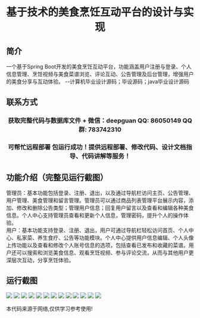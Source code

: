 <p><h1 align="center">基于技术的美食烹饪互动平台的设计与实现</h1></p>

## 简介
一个基于Spring Boot开发的美食烹饪互动平台，功能涵盖用户注册与登录、个人信息管理、烹饪视频与美食菜谱浏览、评论互动、公告管理及后台管理，增强用户的美食分享与互动体验。    --计算机毕业设计源码；毕设源码；java毕业设计源码


## 联系方式
<p><h3 align="center">获取完整代码与数据库文件 + 微信：deepguan QQ: 86050149 QQ群: 783742310</h3></p>
<p><h3 align="center">可帮忙远程部署 包运行成功！提供远程部署、修改代码、设计文档指导、代码讲解等服务！</h3></p>

## 功能介绍（完整见运行截图）
管理员：基本功能包括登录、注册、退出，以及通过导航栏访问主页、公告管理、用户管理、美食管理和留言管理。管理员可以通过商品列表管理平台展示内容，添加、修改和删除公告类型；管理用户信息；回复用户留言以及查看和编辑各种美食信息。个人中心支持管理员查看和更新个人信息，管理密码，提升个人的操作体验。  
用户：基本功能支持登录、注册、退出，用户可通过导航栏轻松访问首页、个人中心、私家菜、养生食疗、公告等功能模块。个人中心提供用户信息编辑、个人头像上传功能以及查看和修改个人账号信息的选项，包括查看已发布和收藏的菜谱。用户还可以搜索和浏览美食信息、观看烹饪视频、参与评论交流，从而与其他用户更深层次互动，分享烹饪体验。


## 运行截图
![](https://bs-1329754181.cos.ap-shanghai.myqcloud.com/spring/FoodCookingInteractivePlatform-/img/001.jpg)
![](https://bs-1329754181.cos.ap-shanghai.myqcloud.com/spring/FoodCookingInteractivePlatform-/img/002.jpg)
![](https://bs-1329754181.cos.ap-shanghai.myqcloud.com/spring/FoodCookingInteractivePlatform-/img/003.jpg)
![](https://bs-1329754181.cos.ap-shanghai.myqcloud.com/spring/FoodCookingInteractivePlatform-/img/004.jpg)
![](https://bs-1329754181.cos.ap-shanghai.myqcloud.com/spring/FoodCookingInteractivePlatform-/img/005.jpg)
![](https://bs-1329754181.cos.ap-shanghai.myqcloud.com/spring/FoodCookingInteractivePlatform-/img/006.jpg)
![](https://bs-1329754181.cos.ap-shanghai.myqcloud.com/spring/FoodCookingInteractivePlatform-/img/007.jpg)
![](https://bs-1329754181.cos.ap-shanghai.myqcloud.com/spring/FoodCookingInteractivePlatform-/img/008.jpg)
![](https://bs-1329754181.cos.ap-shanghai.myqcloud.com/spring/FoodCookingInteractivePlatform-/img/009.jpg)
![](https://bs-1329754181.cos.ap-shanghai.myqcloud.com/spring/FoodCookingInteractivePlatform-/img/010.jpg)
![](https://bs-1329754181.cos.ap-shanghai.myqcloud.com/spring/FoodCookingInteractivePlatform-/img/011.jpg)
![](https://bs-1329754181.cos.ap-shanghai.myqcloud.com/spring/FoodCookingInteractivePlatform-/img/012.jpg)
![](https://bs-1329754181.cos.ap-shanghai.myqcloud.com/spring/FoodCookingInteractivePlatform-/img/013.jpg)

<p>本代码来源于网络,仅供学习参考使用!</p>
